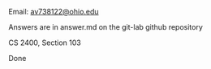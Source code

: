 Email: av738122@ohio.edu

Answers are in answer.md on the git-lab github repository

CS 2400, Section 103

Done
